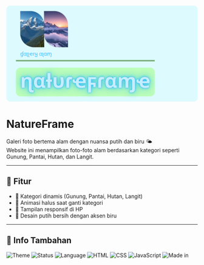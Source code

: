 <style>
  .img {
    border-radius:10px;
  }
</style>
<img src="ɳαƚυɾҽ_20251029_172253_0000.png" width="800" class="img"/>
</p>

# NatureFrame



Galeri foto bertema alam dengan nuansa putih dan biru 🌤️  
Website ini menampilkan foto-foto alam berdasarkan kategori seperti Gunung, Pantai, Hutan, dan Langit.

---

## 📸 Fitur
- 🌄 Kategori dinamis (Gunung, Pantai, Hutan, Langit)  
- 💫 Animasi halus saat ganti kategori  
- 📱 Tampilan responsif di HP  
- 🎨 Desain putih bersih dengan aksen biru

---

## 🧩 Info Tambahan
![Theme](https://img.shields.io/badge/Theme-Nature-blue)
![Status](https://img.shields.io/badge/Version-1.0-success)
![Language](https://img.shields.io/badge/HTML-CSS-orange)
![HTML](https://img.shields.io/badge/HTML5-E34F26?logo=html5&logoColor=white)
![CSS](https://img.shields.io/badge/CSS3-1572B6?logo=css3&logoColor=white)
![JavaScript](https://img.shields.io/badge/JavaScript-F7DF1E?logo=javascript&logoColor=black)
![Made in](https://img.shields.io/badge/Made%20in-Indonesia-red)

